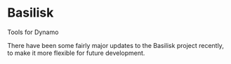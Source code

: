 # Basilisk
Tools for Dynamo

There have been some fairly major updates to the Basilisk project recently, to make it more flexible for future development. 
